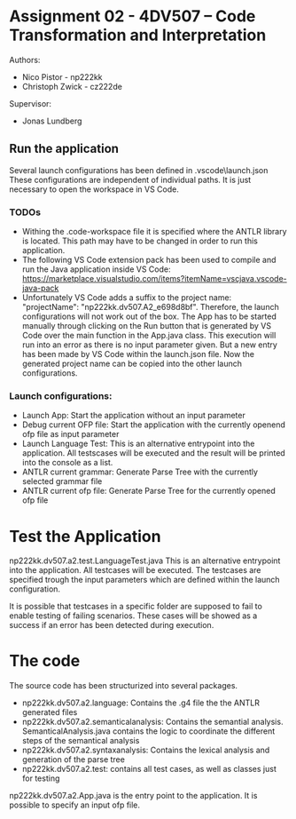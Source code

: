 # Assignment 02 - 4DV507 – Code Transformation and Interpretation

Authors:
- Nico Pistor       - np222kk
- Christoph Zwick   - cz222de

Supervisor:
- Jonas Lundberg


## Run the application
Several launch configurations has been defined in .vscode\launch.json
These configurations are independent of individual paths. It is just necessary to open the workspace in VS Code.

### TODOs
- Withing the .code-workspace file it is specified where the ANTLR library is located. This path may have to be changed in order to run this application.
- The following VS Code extension pack has been used to compile and run the Java application inside VS Code: https://marketplace.visualstudio.com/items?itemName=vscjava.vscode-java-pack 
- Unfortunately VS Code adds a suffix to the project name: "projectName": "np222kk.dv507.A2_e698d8bf". Therefore, the launch configurations will not work out of the box. The App has to be started manually through clicking on the Run button that is generated by VS Code over the main function in the App.java class. This execution will run into an error as there is no input parameter given. But a new entry has been made by VS Code within the launch.json file. Now the generated project name can be copied into the other launch configurations.


### Launch configurations:
- Launch App: Start the application without an input parameter
- Debug current OFP file: Start the application with the currently openend ofp file as input parameter
- Launch Language Test: This is an alternative entrypoint into the application. All testscases will be executed and the result will be printed into the console as a list.
- ANTLR current grammar: Generate Parse Tree with the currently selected grammar file
- ANTLR current ofp file: Generate Parse Tree for the currently opened ofp file


# Test the Application
np222kk.dv507.a2.test.LanguageTest.java
This is an alternative entrypoint into the application. All testcases will be executed. The testcases are specified trough the input parameters which are defined within the launch configuration.

It is possible that testcases in a specific folder are supposed to fail to enable testing of failing scenarios. These cases will be showed as a success if an error has been detected during execution.


# The code
The source code has been structurized into several packages.

- np222kk.dv507.a2.language: Contains the .g4 file the the ANTLR generated files
- np222kk.dv507.a2.semanticalanalysis: Contains the semantial analysis. SemanticalAnalysis.java contains the logic to coordinate the different steps of the semantical analysis
- np222kk.dv507.a2.syntaxanalysis: Contains the lexical analysis and generation of the parse tree
- np222kk.dv507.a2.test: contains all test cases, as well as classes just for testing

np222kk.dv507.a2.App.java is the entry point to the application. It is possible to specify an input ofp file.
